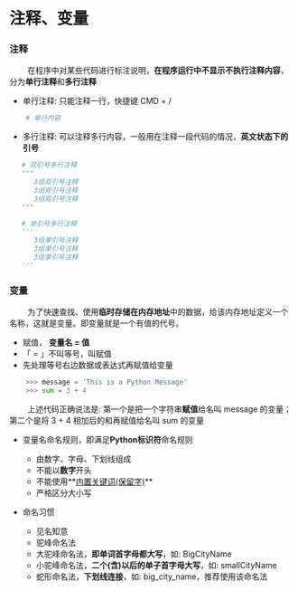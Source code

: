 # 注释、变量
### 注释 
&emsp;&emsp; 在程序中对某些代码进⾏标注说明，**在程序运行中不显示不执行注释内容**，分为**单行注释**和**多行注释**
*  单行注释: 只能注释一行，快捷键 CMD + /


```python
    # 单行内容
```


*  多行注释: 可以注释多⾏内容，⼀般⽤在注释一段代码的情况，**英文状态下的引号**


```python
   # 双引号多行注释
   """
      3组双引号注释
      3组双引号注释
      3组双引号注释
   """

   # 单引号多行注释
   '''
      3组单引号注释
      3组单引号注释
      3组单引号注释
   '''

```


### 变量
&emsp;&emsp; 为了快速查找、使用**临时存储在内存地址**中的数据，给该内存地址定义一个名称，这就是变量。即变量就是一个有值的代号。
*  赋值， **变量名 = 值**
  *  「 = 」不叫等号，叫赋值
  *  先处理等号右边数据或表达式再赋值给变量


```python
    >>> message = 'This is a Python Message'
    >>> sum = 3 + 4
```
&emsp;&emsp; 上述代码正确说法是: 第一个是把一个字符串**赋值**给名叫 message 的变量；第二个是将 3 + 4 相加后的和再赋值给名叫 sum 的变量


*  变量名命名规则，即满足**Python标识符**命名规则
   *  由数字、字母、下划线组成
   *  不能以**数字**开头
   *  不能使用**[内置关键词(保留字)](https://www.runoob.com/python3/python3-basic-syntax.html)**
   *  严格区分大小写   


*  命名习惯
   *  见名知意
   *  驼峰命名法
     *  大驼峰命名法，**即单词首字母都大写**，如: BigCityName
     *  小驼峰命名法，**二个(含)以后的单子首字母大写**，如: smallCityName
   *  蛇形命名法，**下划线连接**，如: big_city_name，推荐使用该命名法
   
 

   







